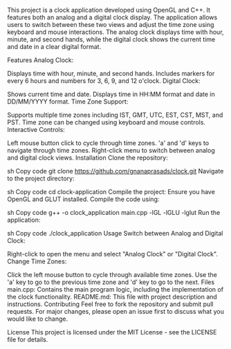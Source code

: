 This project is a clock application developed using OpenGL and C++. It features both an analog and a digital clock display. The application allows users to switch between these two views and adjust the time zone using keyboard and mouse interactions. The analog clock displays time with hour, minute, and second hands, while the digital clock shows the current time and date in a clear digital format.

Features
Analog Clock:

Displays time with hour, minute, and second hands.
Includes markers for every 6 hours and numbers for 3, 6, 9, and 12 o'clock.
Digital Clock:

Shows current time and date.
Displays time in HH:MM
format and date in DD/MM/YYYY format.
Time Zone Support:

Supports multiple time zones including IST, GMT, UTC, EST, CST, MST, and PST.
Time zone can be changed using keyboard and mouse controls.
Interactive Controls:

Left mouse button click to cycle through time zones.
'a' and 'd' keys to navigate through time zones.
Right-click menu to switch between analog and digital clock views.
Installation
Clone the repository:

sh
Copy code
git clone https://github.com/gnanaprasads/clock.git
Navigate to the project directory:

sh
Copy code
cd clock-application
Compile the project:
Ensure you have OpenGL and GLUT installed. Compile the code using:

sh
Copy code
g++ -o clock_application main.cpp -lGL -lGLU -lglut
Run the application:

sh
Copy code
./clock_application
Usage
Switch between Analog and Digital Clock:

Right-click to open the menu and select "Analog Clock" or "Digital Clock".
Change Time Zones:

Click the left mouse button to cycle through available time zones.
Use the 'a' key to go to the previous time zone and 'd' key to go to the next.
Files
main.cpp: Contains the main program logic, including the implementation of the clock functionality.
README.md: This file with project description and instructions.
Contributing
Feel free to fork the repository and submit pull requests. For major changes, please open an issue first to discuss what you would like to change.

License
This project is licensed under the MIT License - see the LICENSE file for details.

